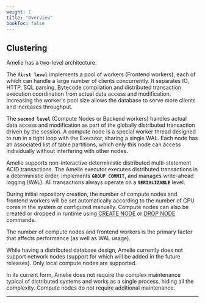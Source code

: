 ```yaml
---
weight: 1
title: "Overview"
bookToc: false
---
```


## Clustering

Amelie has a two-level architecture.

The **`first level`** implements a pool of workers (Frontend workers), each of which can handle a large
number of clients concurrently. It separates IO, HTTP, SQL parsing,
Bytecode compilation and distributed transaction execution coordination from actual data access and modification.
Increasing the worker's pool size allows the database to serve more clients and increases throughput.

The **`second level`** (Compute Nodes or Backend workers) handles actual data access and modification as
part of the globally distributed transaction driven by the session. A compute node is a special worker
thread designed to run in a tight loop with the Executor, sharing a single WAL.
Each node has an associated list of table partitions, which only this node can access individually without
interfering with other nodes.

Amelie supports non-interactive deterministic distributed multi-statement ACID transactions.
The Amelie executor executes distributed transactions in a deterministic order, implements **`GROUP COMMIT`**,
and manages write-ahead logging (WAL). All transactions always operate on a **`SERIALIZABLE`** level.

During initial repository creation, the number of compute nodes and frontend workers will be set automatically
according to the number of CPU cores in the system or configured manually. Compute nodes can also be created or
dropped in runtime using [CREATE NODE](/docs/cluster/create) or [DROP NODE](/docs/cluster/drop) commands.

The number of compute nodes and frontend workers is the primary factor that affects performance
(as well as WAL usage).

While having a distributed database design, Amelie currently does not support network nodes
(support for which will be added in the future releases). Only local compute nodes are supported.

In its current form, Amelie does not require the complex maintenance typical of distributed systems and
works as a single process, hiding all the complexity. Compute nodes do not require additional maintenance.

---
